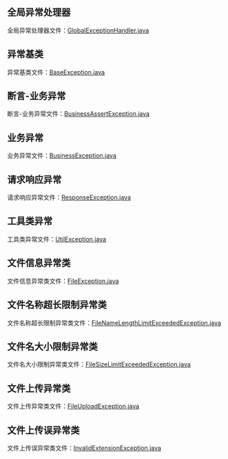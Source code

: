 ## 全局异常处理器

全局异常处理器文件：[GlobalExceptionHandler.java](..%2F..%2Fcommon-core%2Fsrc%2Fmain%2Fjava%2Fcom%2Fcommon%2Fcore%2Fexception%2FGlobalExceptionHandler.java)

## 异常基类

异常基类文件：[BaseException.java](..%2F..%2Fcommon-core%2Fsrc%2Fmain%2Fjava%2Fcom%2Fcommon%2Fcore%2Fexception%2FBaseException.java)

## 断言-业务异常

断言-业务异常文件：[BusinessAssertException.java](..%2F..%2Fcommon-core%2Fsrc%2Fmain%2Fjava%2Fcom%2Fcommon%2Fcore%2Fexception%2FBusinessAssertException.java)

## 业务异常

业务异常文件：[BusinessException.java](..%2F..%2Fcommon-core%2Fsrc%2Fmain%2Fjava%2Fcom%2Fcommon%2Fcore%2Fexception%2FBusinessException.java)

## 请求响应异常

请求响应异常文件：[ResponseException.java](..%2F..%2Fcommon-core%2Fsrc%2Fmain%2Fjava%2Fcom%2Fcommon%2Fcore%2Fexception%2FResponseException.java)

## 工具类异常

工具类异常文件：[UtilException.java](..%2F..%2Fcommon-core%2Fsrc%2Fmain%2Fjava%2Fcom%2Fcommon%2Fcore%2Fexception%2FUtilException.java)

## 文件信息异常类

文件信息异常类文件：[FileException.java](..%2F..%2Fcommon-core%2Fsrc%2Fmain%2Fjava%2Fcom%2Fcommon%2Fcore%2Fexception%2Ffile%2FFileException.java)

## 文件名称超长限制异常类

文件名称超长限制异常类文件：[FileNameLengthLimitExceededException.java](..%2F..%2Fcommon-core%2Fsrc%2Fmain%2Fjava%2Fcom%2Fcommon%2Fcore%2Fexception%2Ffile%2FFileNameLengthLimitExceededException.java)

## 文件名大小限制异常类

文件名大小限制异常类文件：[FileSizeLimitExceededException.java](..%2F..%2Fcommon-core%2Fsrc%2Fmain%2Fjava%2Fcom%2Fcommon%2Fcore%2Fexception%2Ffile%2FFileSizeLimitExceededException.java)

## 文件上传异常类

文件上传异常类文件：[FileUploadException.java](..%2F..%2Fcommon-core%2Fsrc%2Fmain%2Fjava%2Fcom%2Fcommon%2Fcore%2Fexception%2Ffile%2FFileUploadException.java)

## 文件上传误异常类

文件上传误异常类文件：[InvalidExtensionException.java](..%2F..%2Fcommon-core%2Fsrc%2Fmain%2Fjava%2Fcom%2Fcommon%2Fcore%2Fexception%2Ffile%2FInvalidExtensionException.java)
